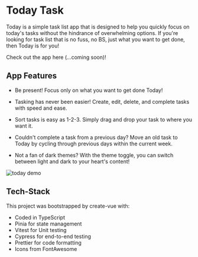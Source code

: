 # Today Task

Today is a simple task list app that is designed to help you quickly focus on today's tasks without the hindrance of overwhelming options. If you're looking for task list that is no fuss, no BS, just what you want to get done, then Today is for you!

Check out the app here (...coming soon)!

## App Features

- Be present! Focus only on what you want to get done Today!

- Tasking has never been easier! Create, edit, delete, and complete tasks with speed and ease.

- Sort tasks is easy as 1-2-3. Simply drag and drop your task to where you want it.

- Couldn't complete a task from a previous day? Move an old task to Today by cycling through previous days within the current week.

- Not a fan of dark themes? With the theme toggle, you can switch between light and dark to your heart's content!

![today demo](https://res.cloudinary.com/dvrs8gsj3/image/upload/v1672664079/today-task/today-demo-1_yhio3z.png)

## Tech-Stack

This project was bootstrapped by create-vue with:

- Coded in TypeScript
- Pinia for state management
- Vitest for Unit testing
- Cypress for end-to-end testing
- Prettier for code formatting
- Icons from FontAwesome
